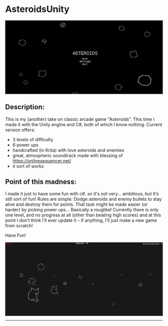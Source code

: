 # AsteroidsUnity

<p align="center">
    <img align="center" src="ss2.png"></img>
</p>

## Description:

This is my (another) take on classic arcade game "Asteroids". This time I made it with the Unity engine and C#, both of which I know nothing. 
Current version offers:
- 3 levels of difficulty
- 6 power ups
- handcrafted (in Krita) with love asteroids and enemies
- great, atmospheric soundtrack made with blessing of https://onlinesequencer.net/
- it sort of works

## Point of this madness:

I made it just to have some fun with c#, so it's not very… ambitious, but It’s still sort of fun! Rules are simple: Dodge asteroids and enemy bullets to stay alive and destroy them for points. That task might be made easier (or harder) by picking power ups... Basically a rouglike! Currently there is only one level, and no progress at all (other than beating high scores) and at this point I don’t think I’ll ever update it – if anything, I’ll just make a new game from scratch!   

Have Fun!

<p align="center">
    <img align="center" src="ss1.png"></img>
</p>

----

